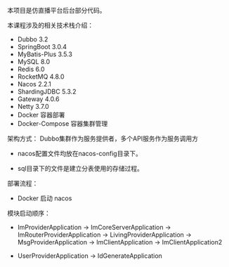 本项目是仿直播平台后台部分代码。

本课程涉及的相关技术栈介绍：

- Dubbo 3.2
- SpringBoot 3.0.4
- MyBatis-Plus 3.5.3
- MySQL 8.0
- Redis 6.0
- RocketMQ 4.8.0
- Nacos 2.2.1
- ShardingJDBC 5.3.2
- Gateway 4.0.6
- Netty 3.7.0
- Docker 容器部署
- Docker-Compose 容器集群管理

架构方式：
Dubbo集群作为服务提供者，多个API服务作为服务调用方

- nacos配置文件均放在nacos-config目录下。

- sql目录下的文件是建立分表使用的存储过程。

部署流程：

- Docker 启动 nacos

模块启动顺序：

- ImProviderApplication -> ImCoreServerApplication -> ImRouterProviderApplication -> LivingProviderApplication ->
  MsgProviderApplication -> ImClientApplication -> ImClientApplication2

- UserProviderApplication -> IdGenerateApplication